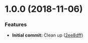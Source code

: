 # 1.0.0 (2018-11-06)


### Features

* **Initial commit:** Clean up ([2ee8dff](https://github.com/tillhub/tableify/commit/2ee8dff))

